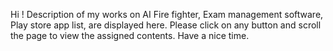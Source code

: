 
Hi !
Description of my works  on AI Fire fighter, Exam management software, Play store app list, are displayed here.
Please click on any button and scroll the page to view the assigned contents.
Have a nice time.
